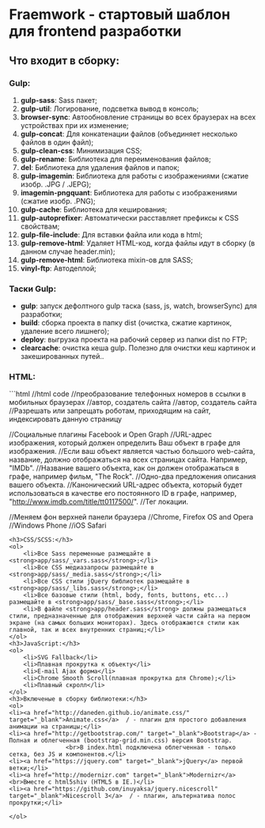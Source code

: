 <h1>Fraemwork - cтартовый шаблон для frontend разработки</h1>

<h2>Что входит в сборку:</h2>

<h3>Gulp:</h3>
<ol>
<li><strong>gulp-sass</strong>: Sass пакет;</li>
<li><strong>gulp-util</strong>: Логирование, подсветка вывод в консоль;</li>
<li><strong>browser-sync</strong>: Автообновление страницы во всех браузерах на всех устройствах при их изменение;</li>
<li><strong>gulp-concat</strong>: Для конкатенации файлов (объединяет несколько файлов в один файл);</li>
<li><strong>gulp-clean-css</strong>: Минимизация CSS;</li>
<li><strong>gulp-rename</strong>: Библиотека для переименования файлов;</li>
<li><strong>del</strong>: Библиотека для удаления файлов и папок;</li>
<li><strong>gulp-imagemin</strong>: Библиотека для работы с изображениями (сжатие изобр. .JPG / .JEPG);</li>
<li><strong>imagemin-pngquant</strong>: Библиотека для работы с изображениями (сжатие изобр. .PNG);</li>
<li><strong>gulp-cache</strong>: Библиотека для кеширования;</li>
<li><strong>gulp-autoprefixer</strong>: Автоматически расставляет префиксы к CSS свойствам;</li>
<li><strong>gulp-file-include</strong>: Для вставки файла или кода в html;</li>
<li><strong>gulp-remove-html</strong>: Удаляет HTML-код, когда файлы идут в сборку (в данном случае header.min);</li>
<li><strong>gulp-remove-html</strong>: Библиотека mixin-ов для SASS;</li>
<li><strong>vinyl-ftp</strong>: Автодеплой;</li>
</ol>
<h3>Таски Gulp:</h3>
<ul>
	<li><strong>gulp</strong>: запуск дефолтного gulp таска (sass, js, watch, browserSync) для разработки;</li>
	<li><strong>build</strong>: сборка проекта в папку dist (очистка, сжатие картинок, удаление всего лишнего);</li>
	<li><strong>deploy</strong>: выгрузка проекта на рабочий сервер из папки dist по FTP;</li>
	<li><strong>clearcache</strong>: очистка кеша gulp. Полезно для очистки кеш картинок и закешированных путей..</li>
</ul>

<h3>HTML:</h3>
```html
//html code
<meta name="format-detection" content="telephone=no"> //преобразование телефонных номеров в ссылки в мобильных браузерах
<meta name="author" content="Name"> //автор, создатель сайта
<meta name="copyright" content="&copy; Сайт корпорации МММ 2013-2016"> //автор, создатель сайта
<meta name="robots" content="index, follow"> //Разрешать или запрещать роботам, приходящим на сайт, индексировать данную страницу

//Социальные плагины Facebook и Open Graph
<meta property="og:image" content="http://www.site.com/img/icon_325x325.png"> //URL-адрес изображения, который должен определить Ваш объект в графе для изображения.
<meta property="og:site_name" content="Название сайта"> //Если ваш объект является частью большого web-сайта, название, должно отображаться на всех страницах сайта. Например, "IMDb".
<meta property="og:title" content="Заголовок сайта "> //Название вашего объекта, как он должен отображаться в графе, например фильм, "The Rock".
<meta property="og:description" content="Описание сайта" /> //Одно-два предложения описания вашего объекта.
<meta property="og:url" content="http://www.site.ru/"> //Канонический URL-адрес объекта, который будет использоваться в качестве его постоянного ID в графе, например, "http://www.imdb.com/title/tt0117500/".
<meta property="og:locale" content="ru_RU"> //Тег локации.

//Меняем фон верхней панели браузера
<meta name="theme-color" content="#000"> //Chrome, Firefox OS and Opera
<meta name="msapplication-navbutton-color" content="#000"> //Windows Phone
<meta name="apple-mobile-web-app-status-bar-style" content="#000"> //iOS Safari
```
<h3>CSS/SCSS:</h3>
<ol>
	<li>Все Sass переменные размещайте в <strong>app/sass/_vars.sass</strong>;</li>
	<li>Все CSS медиазапросы размещайте в <strong>app/sass/_media.sass</strong>;</li>
	<li>Все CSS стили jQuery библиотек размещайте в <strong>app/sass/_libs.sass</strong>;</li>
	<li>Все базовые стили (html, body, fonts, buttons, etc...) размещайте в <strong>app/sass/_base.sass</strong>;</li>
	<li>В файле <strong>app/header.sass</strong> должны размещаться стили, предназначенные для отображения верхней части сайта на первом экране (на самых больших мониторах). Здесь отображаются стили как главной, так и всех внутренних страниц;</li>
</ol>
<h3>JavaScript:</h3>
<ol>
	<li>SVG Fallback</li>
	<li>Плавная прокрутка к объекту</li>
	<li>E-mail Ajax форма</li>
	<li>Chrome Smooth Scroll(плавная прокрутка для Chrome);</li>
	<li>Плавный скролл</li>
</ol>
<h3>Включеные в сборку библиотеки:</h3>
<ol>
<li><a href="http://daneden.github.io/animate.css/" target="_blank">Animate.css</a>  / - плагин для простого добавления анимации на страницы;</li>
<li><a href="http://getbootstrap.com/" target="_blank">Bootstrap</a> - Полная и облегченная (bootstrap-grid.min.css) версия Bootstrap.
				<br>В index.html подключена облегченная - только сетка, без JS и компонентов.</li>
<li><a href="https://jquery.com" target="_blank">jQuery</a> первой ветки;</li>
<li><a href="http://modernizr.com" target="_blank">Modernizr</a>
<br>Вместе с html5shiv (HTML5 в IE.)</li>
<li><a href="https://github.com/inuyaksa/jquery.nicescroll" target="_blank">Nicescroll 3</a>  / - плагин, альтернатива полос прокрутки;</li>

</ol>